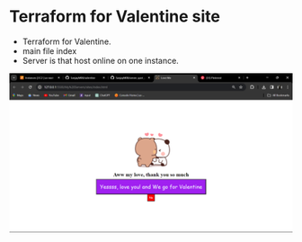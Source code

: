 # Terraform for Valentine site

- Terraform for Valentine.
- main file index 
- Server is that host online on one instance.

![site](/site.png)

